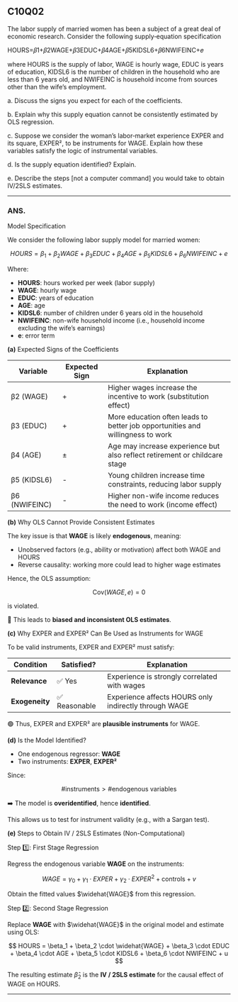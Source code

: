 ## C10Q02

The labor supply of married women has been a subject of a great deal of economic research. Consider the following supply‑equation specification

HOURS=𝛽1+𝛽2WAGE+𝛽3EDUC+𝛽4AGE+𝛽5KIDSL6+𝛽6NWIFEINC+𝑒

where HOURS is the supply of labor, WAGE is hourly wage, EDUC is years of education, KIDSL6 is the number of children in the household who are less than 6 years old, and NWIFEINC is household income from sources other than the wife’s employment.

a. Discuss the signs you expect for each of the coefficients.

b. Explain why this supply equation cannot be consistently estimated by OLS regression.

c. Suppose we consider the woman’s labor‑market experience EXPER and its square, EXPER², to be instruments for WAGE. Explain how these variables satisfy the logic of instrumental variables.

d. Is the supply equation identified? Explain.

e. Describe the steps [not a computer command] you would take to obtain IV/2SLS estimates.

----

### ANS.

Model Specification

We consider the following labor supply model for married women:

$$
HOURS = \beta_1 + \beta_2 WAGE + \beta_3 EDUC + \beta_4 AGE + \beta_5 KIDSL6 + \beta_6 NWIFEINC + e
$$

Where:
- **HOURS**: hours worked per week (labor supply)
- **WAGE**: hourly wage
- **EDUC**: years of education
- **AGE**: age
- **KIDSL6**: number of children under 6 years old in the household
- **NWIFEINC**: non-wife household income (i.e., household income excluding the wife’s earnings)
- **e**: error term


**(a)** Expected Signs of the Coefficients

| Variable | Expected Sign | Explanation |
|----------|---------------|-------------|
| β2  (WAGE) |   +   | Higher wages increase the incentive to work (substitution effect) |
| β3  (EDUC) |   +   | More education often leads to better job opportunities and willingness to work |
| β4  (AGE)  |   ±   | Age may increase experience but also reflect retirement or childcare stage |
| β5  (KIDSL6) |   -   | Young children increase time constraints, reducing labor supply |
| β6  (NWIFEINC) |   -   | Higher non-wife income reduces the need to work (income effect) |



**(b)**  Why OLS Cannot Provide Consistent Estimates

The key issue is that **WAGE** is likely **endogenous**, meaning:

- Unobserved factors (e.g., ability or motivation) affect both WAGE and HOURS
- Reverse causality: working more could lead to higher wage estimates

Hence, the OLS assumption:

$$
\text{Cov}(WAGE, e) = 0
$$

is violated.

🔴 This leads to **biased and inconsistent OLS estimates**.


**(c)**  Why EXPER and EXPER² Can Be Used as Instruments for WAGE

To be valid instruments, EXPER and EXPER² must satisfy:

| Condition | Satisfied? | Explanation |
|-----------|------------|-------------|
| **Relevance** | ✅ Yes | Experience is strongly correlated with wages |
| **Exogeneity** | ✅ Reasonable | Experience affects HOURS only indirectly through WAGE |

🟢 Thus, EXPER and EXPER² are **plausible instruments** for WAGE.



**(d)**  Is the Model Identified?

- One endogenous regressor: **WAGE**
- Two instruments: **EXPER**, **EXPER²**

Since:

$$
\# \text{instruments} > \# \text{endogenous variables}
$$

➡️ The model is **overidentified**, hence **identified**.

This allows us to test for instrument validity (e.g., with a Sargan test).



**(e)**  Steps to Obtain IV / 2SLS Estimates (Non-Computational)

Step 1️⃣: First Stage Regression

Regress the endogenous variable **WAGE** on the instruments:

$$
WAGE = \gamma_0 + \gamma_1 \cdot EXPER + \gamma_2 \cdot EXPER^2 + \text{controls} + v
$$

Obtain the fitted values $\widehat{WAGE}$ from this regression.



Step 2️⃣: Second Stage Regression

Replace **WAGE** with $\widehat{WAGE}$ in the original model and estimate using OLS:

$$
HOURS = \beta_1 + \beta_2 \cdot \widehat{WAGE} + \beta_3 \cdot EDUC + \beta_4 \cdot AGE + \beta_5 \cdot KIDSL6 + \beta_6 \cdot NWIFEINC + u
$$

The resulting estimate $\hat{\beta}_2$ is the **IV / 2SLS estimate** for the causal effect of WAGE on HOURS.

---
